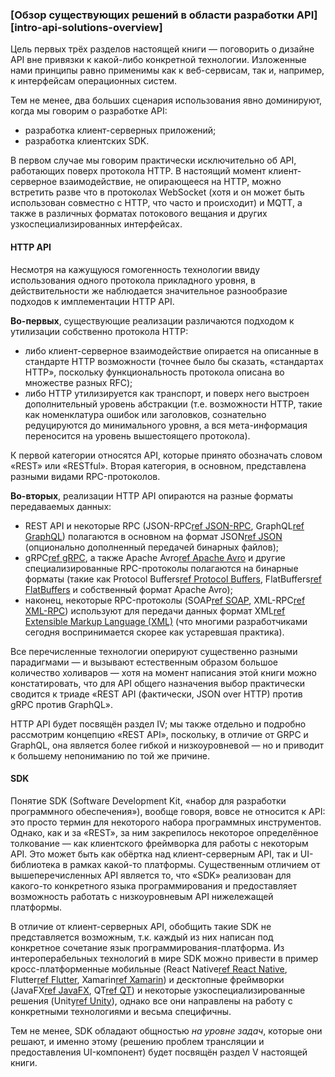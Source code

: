 ### [Обзор существующих решений в области разработки API][intro-api-solutions-overview]

Цель первых трёх разделов настоящей книги — поговорить о дизайне API вне привязки к какой-либо конкретной технологии. Изложенные нами принципы равно применимы как к веб-сервисам, так и, например, к интерфейсам операционных систем.

Тем не менее, два больших сценария использования явно доминируют, когда мы говорим о разработке API:
  * разработка клиент-серверных приложений;
  * разработка клиентских SDK.

В первом случае мы говорим практически исключительно об API, работающих поверх протокола HTTP. В настоящий момент клиент-серверное взаимодействие, не опирающееся на HTTP, можно встретить разве что в протоколах WebSocket (хотя и он может быть использован совместно с HTTP, что часто и происходит) и MQTT, а также в различных форматах потокового вещания и других узкоспециализированных интерфейсах.

#### HTTP API

Несмотря на кажущуюся гомогенность технологии ввиду использования одного протокола прикладного уровня, в действительности же наблюдается значительное разнообразие подходов к имплементации HTTP API.

**Во-первых**, существующие реализации различаются подходом к утилизации собственно протокола HTTP:
  * либо клиент-серверное взаимодействие опирается на описанные в стандарте HTTP возможности (точнее было бы сказать, «стандартах HTTP», поскольку функциональность протокола описана во множестве разных RFC);
  * либо HTTP утилизируется как транспорт, и поверх него выстроен дополнительный уровень абстракции (т.е. возможности HTTP, такие как номенклатура ошибок или заголовков, сознательно редуцируются до минимального уровня, а вся мета-информация переносится на уровень вышестоящего протокола).

К первой категории относятся API, которые принято обозначать словом «REST» или «RESTful». Вторая категория, в основном, представлена разными видами RPC-протоколов.

**Во-вторых**, реализации HTTP API опираются на разные форматы передаваемых данных:
  * REST API и некоторые RPC (JSON-RPC[ref JSON-RPC](https://www.jsonrpc.org/), GraphQL[ref GraphQL](https://graphql.org/)) полагаются в основном на формат JSON[ref JSON](https://www.ecma-international.org/publications-and-standards/standards/ecma-404/) (опционально дополненный передачей бинарных файлов);
  * gRPC[ref gRPC](https://grpc.io/), а также Apache Avro[ref Apache Avro](https://avro.apache.org/docs/) и другие специализированные RPC-протоколы полагаются на бинарные форматы (такие как Protocol Buffers[ref Protocol Buffers](https://protobuf.dev/), FlatBuffers[ref FlatBuffers](https://flatbuffers.dev/) и собственный формат Apache Avro);
  * наконец, некоторые RPC-протоколы (SOAP[ref SOAP](https://www.w3.org/TR/soap12/), XML-RPC[ref XML-RPC](http://xmlrpc.com/)) используют для передачи данных формат XML[ref Extensible Markup Language (XML)](https://www.w3.org/TR/xml/) (что многими разработчиками сегодня воспринимается скорее как устаревшая практика).

Все перечисленные технологии оперируют существенно разными парадигмами — и вызывают естественным образом большое количество холиваров — хотя на момент написания этой книги можно констатировать, что для API общего назначения выбор практически сводится к триаде «REST API (фактически, JSON over HTTP) против gRPC против GraphQL».

HTTP API будет посвящён раздел IV; мы также отдельно и подробно рассмотрим концепцию «REST API», поскольку, в отличие от GRPC и GraphQL, она является более гибкой и низкоуровневой — но и приводит к большему непониманию по той же причине.

#### SDK

Понятие SDK (Software Development Kit, «набор для разработки программного обеспечения»), вообще говоря, вовсе не относится к API: это просто термин для некоторого набора программных инструментов. Однако, как и за «REST», за ним закрепилось некоторое определённое толкование — как клиентского фреймворка для работы с некоторым API. Это может быть как обёртка над клиент-серверным API, так и UI-библиотека в рамках какой-то платформы. Существенным отличием от вышеперечисленных API является то, что «SDK» реализован для какого-то конкретного языка программирования и предоставляет возможность работать с низкоуровневым API нижележащей платформы.

В отличие от клиент-серверных API, обобщить такие SDK не представляется возможным, т.к. каждый из них написан под конкретное сочетание язык программирования-платформа. Из интероперабельных технологий в мире SDK можно привести в пример кросс-платформенные мобильные (React Native[ref React Native](https://reactnative.dev/), Flutter[ref Flutter](https://flutter.dev/), Xamarin[ref Xamarin](https://dotnet.microsoft.com/en-us/apps/xamarin)) и десктопные фреймворки (JavaFX[ref JavaFX](https://openjfx.io/), QT[ref QT](https://www.qt.io/)) и некоторые узкоспециализированные решения (Unity[ref Unity](https://docs.unity3d.com/Manual/index.html)), однако все они направлены на работу с конкретными технологиями и весьма специфичны.

Тем не менее, SDK обладают общностью *на уровне задач*, которые они решают, и именно этому (решению проблем трансляции и предоставления UI-компонент) будет посвящён раздел V настоящей книги.